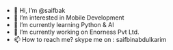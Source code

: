 - 👋 Hi, I’m @saifbak
- 👀 I’m interested in Mobile Development
- 🌱 I’m currently learning Python & AI
- 💞️ I’m currently working on Enorness Pvt Ltd.
- 📫 How to reach me? skype me on : saifbinabdulkarim

<!---
saifbak/saifbak is a ✨ special ✨ repository because its `README.md` (this file) appears on your GitHub profile.
You can click the Preview link to take a look at your changes.
--->
